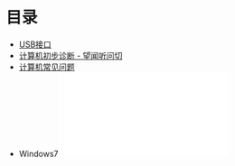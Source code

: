 # 目录

- [USB接口](USB.md)
- [计算机初步诊断 - 望闻听问切](初步诊断.md)
- [计算机常见问题](常见问题.md)
- Windows7![](../../../Resource/Windows7.pdf)